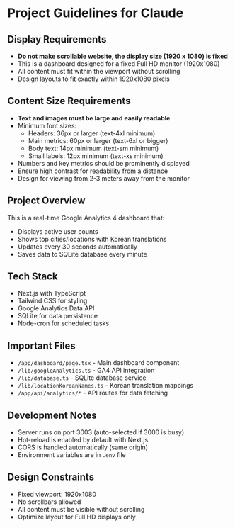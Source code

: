 # Project Guidelines for Claude

## Display Requirements
- **Do not make scrollable website, the display size (1920 x 1080) is fixed**
- This is a dashboard designed for a fixed Full HD monitor (1920x1080)
- All content must fit within the viewport without scrolling
- Design layouts to fit exactly within 1920x1080 pixels

## Content Size Requirements
- **Text and images must be large and easily readable**
- Minimum font sizes:
  - Headers: 36px or larger (text-4xl minimum)
  - Main metrics: 60px or larger (text-6xl or bigger)
  - Body text: 14px minimum (text-sm minimum)
  - Small labels: 12px minimum (text-xs minimum)
- Numbers and key metrics should be prominently displayed
- Ensure high contrast for readability from a distance
- Design for viewing from 2-3 meters away from the monitor

## Project Overview
This is a real-time Google Analytics 4 dashboard that:
- Displays active user counts
- Shows top cities/locations with Korean translations
- Updates every 30 seconds automatically
- Saves data to SQLite database every minute

## Tech Stack
- Next.js with TypeScript
- Tailwind CSS for styling
- Google Analytics Data API
- SQLite for data persistence
- Node-cron for scheduled tasks

## Important Files
- `/app/dashboard/page.tsx` - Main dashboard component
- `/lib/googleAnalytics.ts` - GA4 API integration
- `/lib/database.ts` - SQLite database service
- `/lib/locationKoreanNames.ts` - Korean translation mappings
- `/app/api/analytics/*` - API routes for data fetching

## Development Notes
- Server runs on port 3003 (auto-selected if 3000 is busy)
- Hot-reload is enabled by default with Next.js
- CORS is handled automatically (same origin)
- Environment variables are in `.env` file

## Design Constraints
- Fixed viewport: 1920x1080
- No scrollbars allowed
- All content must be visible without scrolling
- Optimize layout for Full HD displays only